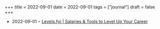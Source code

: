 +++
title = 2022-09-01
date = 2022-09-01
tags = ["journal"]
draft = false
+++

-   2022-09-01 ◦ [Levels.fyi | Salaries &amp; Tools to Level Up Your Career](https://levels.fyi)
